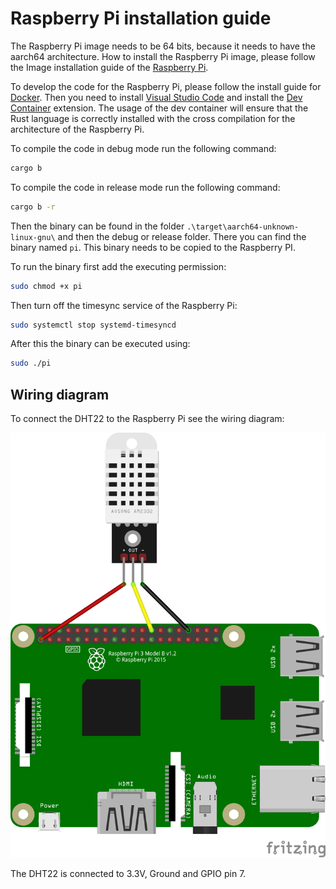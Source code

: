 # Raspberry Pi installation guide
The Raspberry Pi image needs to be 64 bits, because it needs to have the aarch64 architecture. How to install the Raspberry Pi image, please follow the Image installation guide of the [Raspberry Pi](https://www.raspberrypi.com/documentation/computers/getting-started.html#install-using-imager).

To develop the code for the Raspberry Pi, please follow the install guide for [Docker](https://www.docker.com/get-started/). Then you need to install [Visual Studio Code](https://code.visualstudio.com/download) and install the [Dev Container](https://marketplace.visualstudio.com/items?itemName=ms-vscode-remote.remote-containers) extension. The usage of the dev container will ensure that the Rust language is correctly installed with the cross compilation for the architecture of the Raspberry Pi.

To compile the code in debug mode run the following command:
```bash
cargo b
```
To compile the code in release mode run the following command:
```bash
cargo b -r
```

Then the binary can be found in the folder `.\target\aarch64-unknown-linux-gnu\` and then the debug or release folder.
There you can find the binary named `pi`. This binary needs to be copied to the Raspberry PI.

To run the binary first add the executing permission:
```bash
sudo chmod +x pi
```

Then turn off the timesync service of the Raspberry Pi:
```bash
sudo systemctl stop systemd-timesyncd
```

After this the binary can be executed using:
```bash
sudo ./pi
```

## Wiring diagram

To connect the DHT22 to the Raspberry Pi see the wiring diagram:

![Wiring diagram for the PI](../../assets/RaspberryPiWiringDiagram.png)

The DHT22 is connected to 3.3V, Ground and GPIO pin 7.
